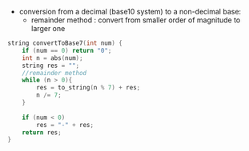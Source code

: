 - conversion from a decimal (base10 system) to a non-decimal base:
    - remainder method : convert from smaller order of magnitude to larger one 
      
```cpp
string convertToBase7(int num) {
    if (num == 0) return "0";
    int n = abs(num);
    string res = "";
    //remainder method
    while (n > 0){
        res = to_string(n % 7) + res;
        n /= 7;
    }
    
    if (num < 0)
        res = "-" + res;
    return res;
}
```
